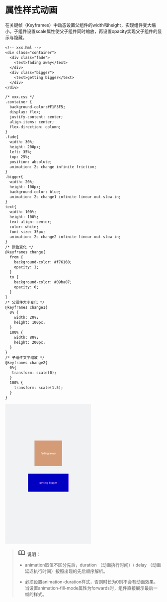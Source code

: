 # 属性样式动画



在关键帧（Keyframes）中动态设置父组件的width和height，实现组件变大缩小。子组件设置scale属性使父子组件同时缩放，再设置opacity实现父子组件的显示与隐藏。


```
<!-- xxx.hml -->
<div class="container">
  <div class="fade">
    <text>fading away</text>
  </div>
  <div class="bigger">
    <text>getting bigger</text>
  </div>
</div>
```


```
/* xxx.css */
.container {
  background-color:#F1F3F5;
  display: flex;
  justify-content: center;
  align-items: center;
  flex-direction: column;
}
.fade{
  width: 30%;
  height: 200px;
  left: 35%;
  top: 25%;
  position: absolute;
  animation: 2s change infinite friction;
}
.bigger{
  width: 20%;
  height: 100px;
  background-color: blue;
  animation: 2s change1 infinite linear-out-slow-in;
}
text{
  width: 100%;
  height: 100%;
  text-align: center;
  color: white;
  font-size: 35px;
  animation: 2s change2 infinite linear-out-slow-in;
}
/* 颜色变化 */
@keyframes change{
  from {
    background-color: #f76160;
    opacity: 1;
  }
  to {
    background-color: #09ba07;
    opacity: 0;
  }
}
/* 父组件大小变化 */
@keyframes change1{
  0% {
    width: 20%;
    height: 100px;
  }
  100% {
    width: 80%;
    height: 200px;
  }
}  
/* 子组件文字缩放 */
@keyframes change2{
  0%{
   transform: scale(0);
  }
  100% {
    transform: scale(1.5);
  }
}
```


![zh-cn_image_0000001217168141](figures/zh-cn_image_0000001217168141.gif)


> ![icon-note.gif](public_sys-resources/icon-note.gif) **说明：**
> - animation取值不区分先后，duration （动画执行时间）/ delay （动画延迟执行时间）按照出现的先后顺序解析。
> 
> - 必须设置animation-duration样式，否则时长为0则不会有动画效果。当设置animation-fill-mode属性为forwards时，组件直接展示最后一帧的样式。
